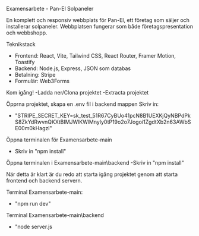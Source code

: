 Examensarbete - Pan-El Solpaneler

En komplett och responsiv webbplats för Pan-El, ett företag som säljer och installerar solpaneler. 
Webbplatsen fungerar som både företagspresentation och webbshopp.

Teknikstack
- Frontend: React, Vite, Tailwind CSS, React Router, Framer Motion, Toastify
- Backend: Node.js, Express, JSON som databas
- Betalning: Stripe
- Formulär: Web3Forms

Kom igång!
-Ladda ner/Clona projektet
-Extracta projektet

Öpprna projektet, skapa en .env fil i backend mappen
Skriv in:
- "STRIPE_SECRET_KEY=sk_test_51R67CyBUo41pcN8B1UEXKjQyNBPdPkS8ZkYdRwvnQKXtBIMJWlKWlMnyly0tP19o2o7Jogoi1ZgdtXb2n63AWbSE00m0kHagzl"

Öppna terminalen för Examensarbete-main
- Skriv in "npm install"

Öppna terminalen i Examensarbete-main\backend
-Skriv in "npm install"

När detta är klart är du redo att starta igång projektet genom att starta frontend och backend servern.

Terminal Examensarbete-main:
- "npm run dev"

Terminal Examensarbete-main\backend
- "node server.js
